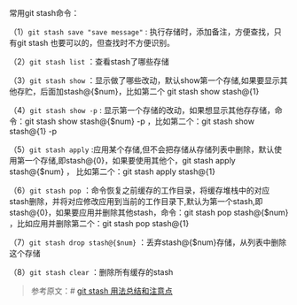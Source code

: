 常用git stash命令：

（1）`git stash save "save message"`  : 执行存储时，添加备注，方便查找，只有git stash 也要可以的，但查找时不方便识别。

（2）`git stash list`  ：查看stash了哪些存储

（3）`git stash show` ：显示做了哪些改动，默认show第一个存储,如果要显示其他存贮，后面加stash@{$num}，比如第二个 git stash show stash@{1}

（4）`git stash show -p` : 显示第一个存储的改动，如果想显示其他存存储，命令：git stash show  stash@{$num}  -p ，比如第二个：git stash show  stash@{1}  -p

（5）`git stash apply` :应用某个存储,但不会把存储从存储列表中删除，默认使用第一个存储,即stash@{0}，如果要使用其他个，git stash apply stash@{$num} ， 比如第二个：git stash apply stash@{1} 

（6）`git stash pop` ：命令恢复之前缓存的工作目录，将缓存堆栈中的对应stash删除，并将对应修改应用到当前的工作目录下,默认为第一个stash,即stash@{0}，如果要应用并删除其他stash，命令：git stash pop stash@{$num} ，比如应用并删除第二个：git stash pop stash@{1}

（7）`git stash drop stash@{$num}` ：丢弃stash@{$num}存储，从列表中删除这个存储

（8）`git stash clear` ：删除所有缓存的stash

> 参考原文：# [git stash 用法总结和注意点](https://www.cnblogs.com/zndxall/p/9586088.html)
